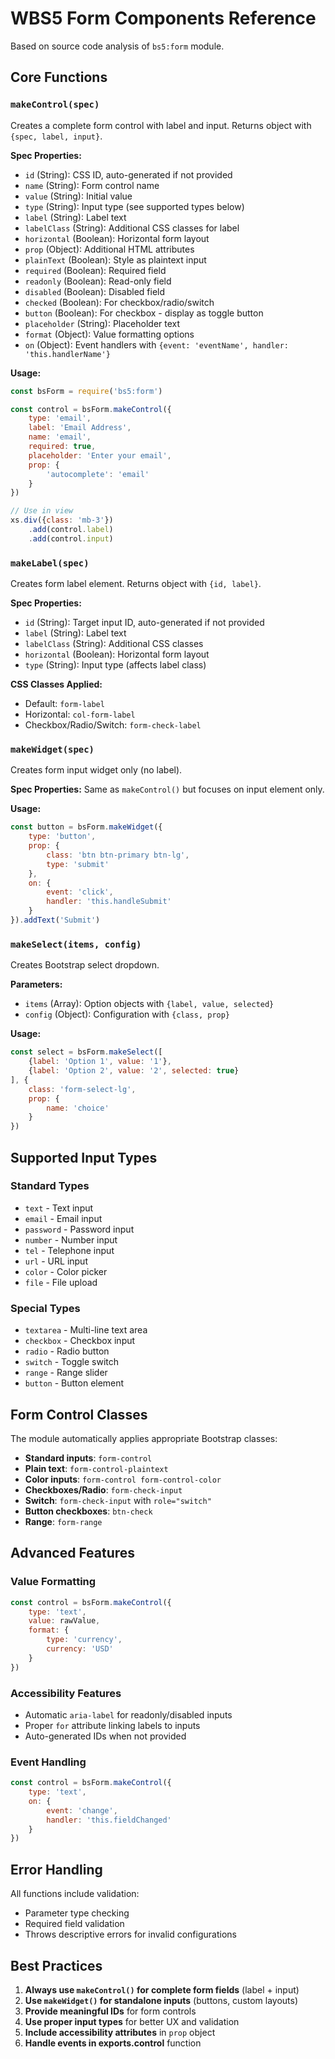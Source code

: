 # WBS5 Form Components Reference

Based on source code analysis of `bs5:form` module.

## Core Functions

### `makeControl(spec)`

Creates a complete form control with label and input. Returns object with `{spec, label, input}`.

**Spec Properties:**
- `id` (String): CSS ID, auto-generated if not provided
- `name` (String): Form control name
- `value` (String): Initial value
- `type` (String): Input type (see supported types below)
- `label` (String): Label text
- `labelClass` (String): Additional CSS classes for label
- `horizontal` (Boolean): Horizontal form layout
- `prop` (Object): Additional HTML attributes
- `plainText` (Boolean): Style as plaintext input
- `required` (Boolean): Required field
- `readonly` (Boolean): Read-only field
- `disabled` (Boolean): Disabled field
- `checked` (Boolean): For checkbox/radio/switch
- `button` (Boolean): For checkbox - display as toggle button
- `placeholder` (String): Placeholder text
- `format` (Object): Value formatting options
- `on` (Object): Event handlers with `{event: 'eventName', handler: 'this.handlerName'}`

**Usage:**
```javascript
const bsForm = require('bs5:form')

const control = bsForm.makeControl({
    type: 'email',
    label: 'Email Address',
    name: 'email',
    required: true,
    placeholder: 'Enter your email',
    prop: {
        'autocomplete': 'email'
    }
})

// Use in view
xs.div({class: 'mb-3'})
    .add(control.label)
    .add(control.input)
```

### `makeLabel(spec)`

Creates form label element. Returns object with `{id, label}`.

**Spec Properties:**
- `id` (String): Target input ID, auto-generated if not provided
- `label` (String): Label text
- `labelClass` (String): Additional CSS classes
- `horizontal` (Boolean): Horizontal form layout
- `type` (String): Input type (affects label class)

**CSS Classes Applied:**
- Default: `form-label`
- Horizontal: `col-form-label`
- Checkbox/Radio/Switch: `form-check-label`

### `makeWidget(spec)`

Creates form input widget only (no label).

**Spec Properties:** Same as `makeControl()` but focuses on input element only.

**Usage:**
```javascript
const button = bsForm.makeWidget({
    type: 'button',
    prop: {
        class: 'btn btn-primary btn-lg',
        type: 'submit'
    },
    on: {
        event: 'click',
        handler: 'this.handleSubmit'
    }
}).addText('Submit')
```

### `makeSelect(items, config)`

Creates Bootstrap select dropdown.

**Parameters:**
- `items` (Array): Option objects with `{label, value, selected}`
- `config` (Object): Configuration with `{class, prop}`

**Usage:**
```javascript
const select = bsForm.makeSelect([
    {label: 'Option 1', value: '1'},
    {label: 'Option 2', value: '2', selected: true}
], {
    class: 'form-select-lg',
    prop: {
        name: 'choice'
    }
})
```

## Supported Input Types

### Standard Types
- `text` - Text input
- `email` - Email input
- `password` - Password input
- `number` - Number input
- `tel` - Telephone input
- `url` - URL input
- `color` - Color picker
- `file` - File upload

### Special Types
- `textarea` - Multi-line text area
- `checkbox` - Checkbox input
- `radio` - Radio button
- `switch` - Toggle switch
- `range` - Range slider
- `button` - Button element

## Form Control Classes

The module automatically applies appropriate Bootstrap classes:

- **Standard inputs**: `form-control`
- **Plain text**: `form-control-plaintext`
- **Color inputs**: `form-control form-control-color`
- **Checkboxes/Radio**: `form-check-input`
- **Switch**: `form-check-input` with `role="switch"`
- **Button checkboxes**: `btn-check`
- **Range**: `form-range`

## Advanced Features

### Value Formatting
```javascript
const control = bsForm.makeControl({
    type: 'text',
    value: rawValue,
    format: {
        type: 'currency',
        currency: 'USD'
    }
})
```

### Accessibility Features
- Automatic `aria-label` for readonly/disabled inputs
- Proper `for` attribute linking labels to inputs
- Auto-generated IDs when not provided

### Event Handling
```javascript
const control = bsForm.makeControl({
    type: 'text',
    on: {
        event: 'change',
        handler: 'this.fieldChanged'
    }
})
```

## Error Handling

All functions include validation:
- Parameter type checking
- Required field validation
- Throws descriptive errors for invalid configurations

## Best Practices

1. **Always use `makeControl()` for complete form fields** (label + input)
2. **Use `makeWidget()` for standalone inputs** (buttons, custom layouts)
3. **Provide meaningful IDs** for form controls
4. **Use proper input types** for better UX and validation
5. **Include accessibility attributes** in `prop` object
6. **Handle events in exports.control** function